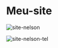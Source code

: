 # Meu-site

![site-nelson](https://user-images.githubusercontent.com/79728556/119269322-7de85500-bbcd-11eb-8e3d-d079331061fd.png)


![site-nelson-tel](https://user-images.githubusercontent.com/79728556/119269482-48903700-bbce-11eb-8341-9a379f46f7bb.png)
